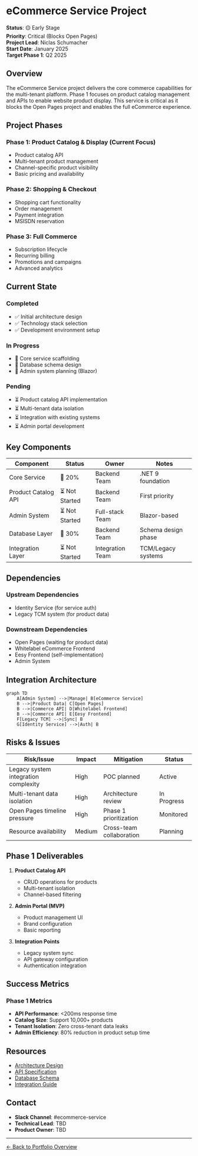 # eCommerce Service Project

**Status**: 🟡 Early Stage  
**Priority**: Critical (Blocks Open Pages)  
**Project Lead**: Niclas Schumacher  
**Start Date**: January 2025  
**Target Phase 1**: Q2 2025

## Overview

The eCommerce Service project delivers the core commerce capabilities for the multi-tenant platform. Phase 1 focuses on product catalog management and APIs to enable website product display. This service is critical as it blocks the Open Pages project and enables the full eCommerce experience.

## Project Phases

### Phase 1: Product Catalog & Display (Current Focus)
- Product catalog API
- Multi-tenant product management
- Channel-specific product visibility
- Basic pricing and availability

### Phase 2: Shopping & Checkout
- Shopping cart functionality
- Order management
- Payment integration
- MSISDN reservation

### Phase 3: Full Commerce
- Subscription lifecycle
- Recurring billing
- Promotions and campaigns
- Advanced analytics

## Current State

### Completed
- ✅ Initial architecture design
- ✅ Technology stack selection
- ✅ Development environment setup

### In Progress
- 🔄 Core service scaffolding
- 🔄 Database schema design
- 🔄 Admin system planning (Blazor)

### Pending
- ⏳ Product catalog API implementation
- ⏳ Multi-tenant data isolation
- ⏳ Integration with existing systems
- ⏳ Admin portal development

## Key Components

| Component | Status | Owner | Notes |
|-----------|--------|-------|-------|
| Core Service | 🔄 20% | Backend Team | .NET 9 foundation |
| Product Catalog API | ⏳ Not Started | Backend Team | First priority |
| Admin System | ⏳ Not Started | Full-stack Team | Blazor-based |
| Database Layer | 🔄 30% | Backend Team | Schema design phase |
| Integration Layer | ⏳ Not Started | Integration Team | TCM/Legacy systems |

## Dependencies

### Upstream Dependencies
- Identity Service (for service auth)
- Legacy TCM system (for product data)

### Downstream Dependencies
- Open Pages (waiting for product data)
- Whitelabel eCommerce Frontend
- Eesy Frontend (self-implementation)
- Admin System

## Integration Architecture

```mermaid
graph TD
    A[Admin System] -->|Manage| B[eCommerce Service]
    B -->|Product Data| C[Open Pages]
    B -->|Commerce API| D[Whitelabel Frontend]
    B -->|Commerce API| E[Eesy Frontend]
    F[Legacy TCM] -->|Sync| B
    G[Identity Service] -->|Auth| B
```

## Risks & Issues

| Risk/Issue | Impact | Mitigation | Status |
|------------|--------|------------|---------|
| Legacy system integration complexity | High | POC planned | Active |
| Multi-tenant data isolation | High | Architecture review | In Progress |
| Open Pages timeline pressure | High | Phase 1 prioritization | Monitored |
| Resource availability | Medium | Cross-team collaboration | Planning |

## Phase 1 Deliverables

1. **Product Catalog API**
   - CRUD operations for products
   - Multi-tenant isolation
   - Channel-based filtering

2. **Admin Portal (MVP)**
   - Product management UI
   - Brand configuration
   - Basic reporting

3. **Integration Points**
   - Legacy system sync
   - API gateway configuration
   - Authentication integration

## Success Metrics

### Phase 1 Metrics
- **API Performance**: <200ms response time
- **Catalog Size**: Support 10,000+ products
- **Tenant Isolation**: Zero cross-tenant data leaks
- **Admin Efficiency**: 80% reduction in product setup time

## Resources

- [Architecture Design](./docs/architecture.md)
- [API Specification](./docs/api-spec.md)
- [Database Schema](./docs/database-schema.md)
- [Integration Guide](./docs/integration-guide.md)

## Contact

- **Slack Channel**: #ecommerce-service
- **Technical Lead**: TBD
- **Product Owner**: TBD

---

[← Back to Portfolio Overview](../../README.md)